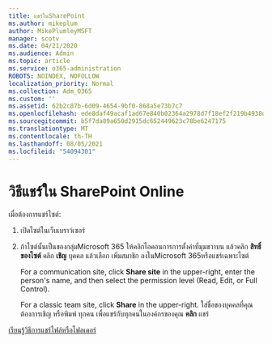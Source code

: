 ```yaml
---
title: แชร์ในSharePoint
ms.author: mikeplum
author: MikePlumleyMSFT
manager: scotv
ms.date: 04/21/2020
ms.audience: Admin
ms.topic: article
ms.service: o365-administration
ROBOTS: NOINDEX, NOFOLLOW
localization_priority: Normal
ms.collection: Adm_O365
ms.custom: ''
ms.assetid: 62b2c87b-6d09-4654-9bf0-868a5e73b7c7
ms.openlocfilehash: ede8daf49acaf1ad67e840b02364a2978d7f18ef2f219b4938dd14d0ca7e231c
ms.sourcegitcommit: b5f7da89a650d2915dc652449623c78be6247175
ms.translationtype: MT
ms.contentlocale: th-TH
ms.lasthandoff: 08/05/2021
ms.locfileid: "54094301"
---
```

# <a name="how-to-share-in-sharepoint-online"></a>วิธีแชร์ใน SharePoint Online

เมื่อต้องการแชร์ไซต์:
  
1. เปิดไซต์ในเว็บเบราว์เซอร์
    
2. ถ้าไซต์นั้นเป็นของกลุ่มMicrosoft 365 ให้คลิกไอคอนการการตั้งค่าที่มุมขวาบน แล้วคลิก **สิทธิ์ของไซต์** คลิก **เชิญ** บุคคล แล้วเลือก เพิ่มสมาชิก ลงในMicrosoft 365หรือแชร์เฉพาะไซต์ 
    
    For a communication site, click **Share site** in the upper-right, enter the person's name, and then select the permission level (Read, Edit, or Full Control). 
    
    For a classic team site, click **Share** in the upper-right. ใส่ชื่อของบุคคลที่คุณต้องการเชิญ หรือพิมพ์ ทุกคน เพื่อแชร์กับทุกคนในองค์กรของคุณ **คลิก** แชร์
    
[เรียนรู้วิธีการแชร์ไฟล์หรือโฟลเดอร์](https://go.microsoft.com/fwlink/?linkid=511430)
  

